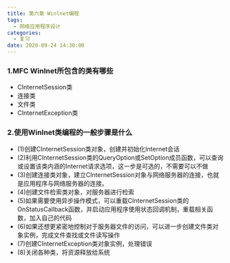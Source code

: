 ```yaml
---
title: 第六章 Winlnet编程
tags:
  - 网络应用程序设计
categories:
  - 复习
date: 2020-09-24 14:30:00
---
```

### 1.MFC WinInet所包含的类有哪些
- CInternetSession类
- 连接类
- 文件类
- CInternetException类
### 2.使用WinInet类编程的一般步骤是什么
- (1)创建CInternetSession类对象，创建并初始化Internet会话
- (2)利用CInternetSession类的QueryOption或SetOption成员函数，可以查询或设置该类内涵的Internet请求选项，这一步是可选的，不需要可以不做
- (3)创建连接类对象，建立CInternetSession对象与网络服务器的连接，也就是应用程序与网络服务器的连接。
- (4)创建文件检索类对象，对服务器进行检索
- (5)如果需要使用异步操作模式，可以重载CInternetSession类的OnStatusCallback函数，并启动应用程序使用状态回调机制，重载相关函数，加入自己的代码
- (6)如果还想更紧密地控制对于服务器文件的访问，可以进一步创建文件类对象实例，完成文件查找或文件读写操作
- (7)创建CInternetException类对象实例，处理错误
- (8)关闭各种类，将资源释放给系统